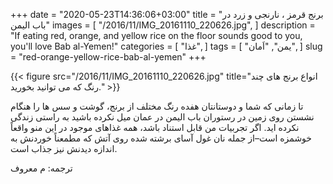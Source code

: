 +++
date = "2020-05-23T14:36:06+03:00"
title = "برنج قرمز ، نارنجی و زرد در باب الیمن"
images = [
  "/2016/11/IMG_20161110_220626.jpg",
]
description = "If eating red, orange, and yellow rice on the floor sounds good to you, you'll love Bab al-Yemen!"
categories = [
  "غذا",
]
tags = [
  "یمن",
  "اَمان",
]
slug = "red-orange-yellow-rice-bab-al-yemen"
+++

{{< figure src="/2016/11/IMG_20161110_220626.jpg" title="انواع برنج های چند رنگ که می توانید بخورید." >}}

تا زمانی که شما و دوستانتان هفده رنگ مختلف از برنج، گوشت و سس ها را هنگام نشستن روی زمین در رستوران باب الیمن در عمان میل نکرده باشید به راستی زندگی نکرده اید. اگر تجربیات من قابل استناد باشد، همه غذاهای موجود در این منو واقعاً خوشمزه است–از جمله نان غول آسای برشته شده روی آتش که مطمعناً خوردنش به اندازه دیدنش نیز جذاب است.

<!--more-->

ترجمه: م معروف
